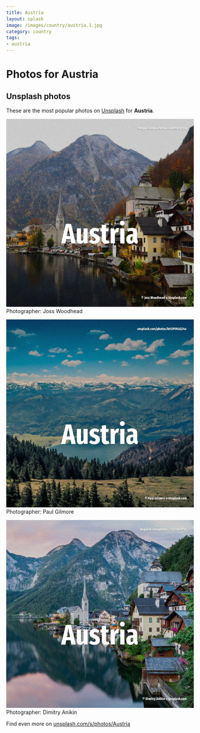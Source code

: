 ```yaml
---
title: Austria
layout: splash
image: /images/country/austria.1.jpg
category: country
tags:
- austria
---
```

# Photos for Austria
 
## Unsplash photos
These are the most popular photos on [Unsplash](https://unsplash.com) for **Austria**.
 
![Austria](/images/country/austria.1.jpg)
Photographer:  Joss Woodhead
 
![Austria](/images/country/austria.2.jpg)
Photographer:  Paul Gilmore
 
![Austria](/images/country/austria.3.jpg)
Photographer:  Dimitry Anikin
 
Find even more on [unsplash.com/s/photos/Austria](https://unsplash.com/s/photos/Austria)
 
